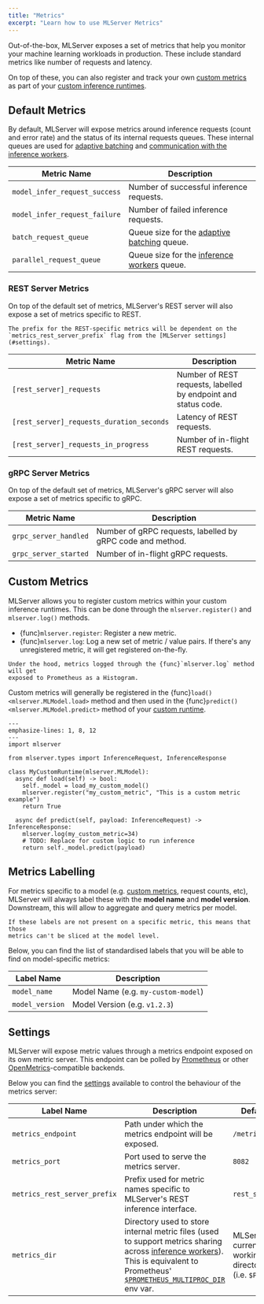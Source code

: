 ```yaml
---
title: "Metrics"
excerpt: "Learn how to use MLServer Metrics"
---
```


Out-of-the-box, MLServer exposes a set of metrics that help you monitor your
machine learning workloads in production.
These include standard metrics like number of requests and latency.

On top of these, you can also register and track your own [custom
metrics](#custom-metrics) as part of your [custom inference
runtimes](./custom).

## Default Metrics

By default, MLServer will expose metrics around inference requests (count and
error rate) and the status of its internal requests queues.
These internal queues are used for [adaptive batching](./adaptive-batching) and
[communication with the inference workers](./parallel-inference).

| Metric Name                   | Description                                                         |
| ----------------------------- | ------------------------------------------------------------------- |
| `model_infer_request_success` | Number of successful inference requests.                            |
| `model_infer_request_failure` | Number of failed inference requests.                                |
| `batch_request_queue`         | Queue size for the [adaptive batching](./adaptive-batching) queue.  |
| `parallel_request_queue`      | Queue size for the [inference workers](./parallel-inference) queue. |

### REST Server Metrics

On top of the default set of metrics, MLServer's REST server will also expose a
set of metrics specific to REST.

```{note}
The prefix for the REST-specific metrics will be dependent on the
`metrics_rest_server_prefix` flag from the [MLServer settings](#settings).
```

| Metric Name                               | Description                                                    |
| ----------------------------------------- | -------------------------------------------------------------- |
| `[rest_server]_requests`                  | Number of REST requests, labelled by endpoint and status code. |
| `[rest_server]_requests_duration_seconds` | Latency of REST requests.                                      |
| `[rest_server]_requests_in_progress`      | Number of in-flight REST requests.                             |

### gRPC Server Metrics

On top of the default set of metrics, MLServer's gRPC server will also expose a
set of metrics specific to gRPC.

| Metric Name           | Description                                                |
| --------------------- | ---------------------------------------------------------- |
| `grpc_server_handled` | Number of gRPC requests, labelled by gRPC code and method. |
| `grpc_server_started` | Number of in-flight gRPC requests.                         |

## Custom Metrics

MLServer allows you to register custom metrics within your custom inference
runtimes.
This can be done through the `mlserver.register()` and `mlserver.log()`
methods.

- {func}`mlserver.register`: Register a new metric.
- {func}`mlserver.log`:
  Log a new set of metric / value pairs.
  If there's any unregistered metric, it will get registered on-the-fly.

```{note}
Under the hood, metrics logged through the {func}`mlserver.log` method will get
exposed to Prometheus as a Histogram.
```

Custom metrics will generally be registered in the {func}`load()
<mlserver.MLModel.load>` method and then used in the {func}`predict()
<mlserver.MLModel.predict>` method of your [custom runtime](./custom).

```{code-block} python
---
emphasize-lines: 1, 8, 12
---
import mlserver

from mlserver.types import InferenceRequest, InferenceResponse

class MyCustomRuntime(mlserver.MLModel):
  async def load(self) -> bool:
    self._model = load_my_custom_model()
    mlserver.register("my_custom_metric", "This is a custom metric example")
    return True

  async def predict(self, payload: InferenceRequest) -> InferenceResponse:
    mlserver.log(my_custom_metric=34)
    # TODO: Replace for custom logic to run inference
    return self._model.predict(payload)
```

## Metrics Labelling

For metrics specific to a model (e.g. [custom metrics](#custom-metrics),
request counts, etc), MLServer will always label these with the **model name**
and **model version**.
Downstream, this will allow to aggregate and query metrics per model.

```{note}
If these labels are not present on a specific metric, this means that those
metrics can't be sliced at the model level.
```

Below, you can find the list of standardised labels that you will be able to
find on model-specific metrics:

| Label Name      | Description                         |
| --------------- | ----------------------------------- |
| `model_name`    | Model Name (e.g. `my-custom-model`) |
| `model_version` | Model Version (e.g. `v1.2.3`)       |

## Settings

MLServer will expose metric values through a metrics endpoint exposed on its
own metric server.
This endpoint can be polled by [Prometheus](https://prometheus.io/) or other
[OpenMetrics](https://openmetrics.io/)-compatible backends.

Below you can find the [settings](../reference/settings) available to control
the behaviour of the metrics server:

| Label Name                   | Description                                                                                                                                                                                                                                                                                       | Default                                            |
| ---------------------------- | ------------------------------------------------------------------------------------------------------------------------------------------------------------------------------------------------------------------------------------------------------------------------------------------------- | -------------------------------------------------- |
| `metrics_endpoint`           | Path under which the metrics endpoint will be exposed.                                                                                                                                                                                                                                            | `/metrics`                                         |
| `metrics_port`               | Port used to serve the metrics server.                                                                                                                                                                                                                                                            | `8082`                                             |
| `metrics_rest_server_prefix` | Prefix used for metric names specific to MLServer's REST inference interface.                                                                                                                                                                                                                     | `rest_server`                                      |
| `metrics_dir`                | Directory used to store internal metric files (used to support metrics sharing across [inference workers](./parallel-inference)). This is equivalent to Prometheus' [`$PROMETHEUS_MULTIPROC_DIR`](https://github.com/prometheus/client_python/tree/master#multiprocess-mode-eg-gunicorn) env var. | MLServer's current working directory (i.e. `$PWD`) |
